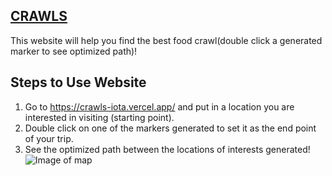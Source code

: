 
## [CRAWLS](https://crawls-iota.vercel.app/)
This website will help you find the best food crawl(double click a generated marker to see optimized path)!

## Steps to Use Website
1. Go to https://crawls-iota.vercel.app/ and put in a location you are interested in visiting (starting point).
2. Double click on one of the markers generated to set it as the end point of your trip.
3. See the optimized path between the locations of interests generated!
![Image of map](https://gcdnb.pbrd.co/images/B5im4ghj3fqU.png?o=1)
